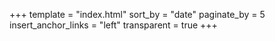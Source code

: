 +++
template = "index.html"
sort_by = "date"
paginate_by = 5
insert_anchor_links = "left"
transparent = true
+++
